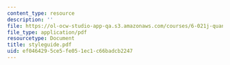 ```yaml
---
content_type: resource
description: ''
file: https://ol-ocw-studio-app-qa.s3.amazonaws.com/courses/6-021j-quantitative-physiology-cells-and-tissues-fall-2004/ef0464295ce5fe051ec1c66badcb2247_styleguide.pdf
file_type: application/pdf
resourcetype: Document
title: styleguide.pdf
uid: ef046429-5ce5-fe05-1ec1-c66badcb2247
---
```

